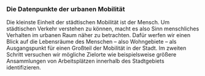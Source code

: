 ### Die Datenpunkte der urbanen Mobilität

Die kleinste Einheit der städtischen Mobilität ist der Mensch. Um städtischen Verkehr verstehen zu können, macht es also 
Sinn menschliches Verhalten im urbanen Raum näher zu betrachten. Dafür werfen wir einen Blick auf die Lebensräume 
des Menschen – also Wohngebiete – als Ausgangspunkt für einen Großteil der Mobilität in der Stadt. 
Im zweiten Schritt versuchen wir mögliche Zielorte wie beispielsweise größere Ansammlungen von Arbeitsplätzen innerhalb 
des Stadtgebiets identifizieren.